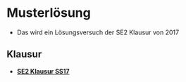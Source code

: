 # Musterlösung

- Das wird ein Lösungsversuch der SE2 Klausur von 2017

## Klausur

- [**SE2 Klausur SS17**](https://1drv.ms/b/s!AhMoB1mqc6rZgYMNqsG7kmHUZ07nYg)
